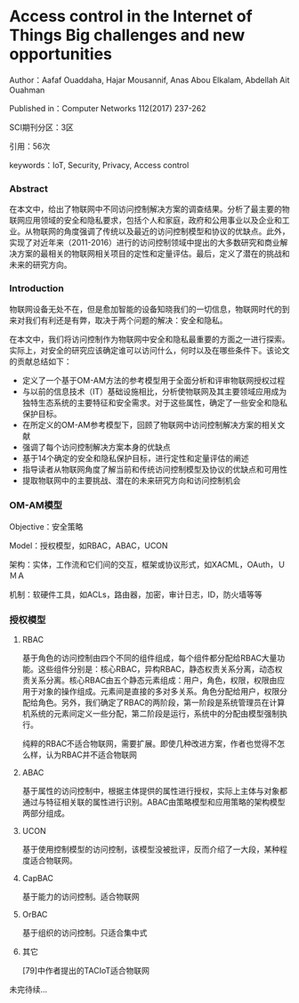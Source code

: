 # Access control in the Internet of Things Big challenges and new opportunities


Author：Aafaf Ouaddaha, Hajar Mousannif, Anas Abou Elkalam, Abdellah Ait Ouahman

Published in：Computer Networks 112(2017) 237-262

SCI期刊分区：3区

引用：56次

keywords：IoT, Security, Privacy, Access control

### Abstract

在本文中，给出了物联网中不同访问控制解决方案的调查结果。分析了最主要的物联网应用领域的安全和隐私要求，包括个人和家庭，政府和公用事业以及企业和工业。从物联网的角度强调了传统以及最近的访问控制模型和协议的优缺点。此外，实现了对近年来（2011-2016）进行的访问控制领域中提出的大多数研究和商业解决方案的最相关的物联网相关项目的定性和定量评估。最后，定义了潜在的挑战和未来的研究方向。

<!--more-->

### Introduction

物联网设备无处不在，但是愈加智能的设备知晓我们的一切信息，物联网时代的到来对我们有利还是有弊，取决于两个问题的解决：安全和隐私。

在本文中，我们将访问控制作为物联网中安全和隐私最重要的方面之一进行探索。实际上，对安全的研究应该确定谁可以访问什么，何时以及在哪些条件下。该论文的贡献总结如下：

- 定义了一个基于OM-AM方法的参考模型用于全面分析和评审物联网授权过程
- 与以前的信息技术（IT）基础设施相比，分析使物联网及其主要领域应用成为独特生态系统的主要特征和安全需求。对于这些属性，确定了一些安全和隐私保护目标。
- 在所定义的OM-AM参考模型下，回顾了物联网中访问控制解决方案的相关文献
- 强调了每个访问控制解决方案本身的优缺点
- 基于14个确定的安全和隐私保护目标，进行定性和定量评估的阐述
- 指导读者从物联网角度了解当前和传统访问控制模型及协议的优缺点和可用性
- 提取物联网中的主要挑战、潜在的未来研究方向和访问控制机会

### OM-AM模型

Objective：安全策略

Model：授权模型，如RBAC，ABAC，UCON

架构：实体，工作流和它们间的交互，框架或协议形式，如XACML，OAuth，ＵＭＡ

机制：软硬件工具，如ACLs，路由器，加密，审计日志，ID，防火墙等等

### 授权模型

1. RBAC

   基于角色的访问控制由四个不同的组件组成，每个组件都分配给RBAC大量功能。这些组件分别是：核心RBAC，异构RBAC，静态权责关系分离，动态权责关系分离。核心RBAC由五个静态元素组成：用户，角色，权限，权限由应用于对象的操作组成。元素间是直接的多对多关系。角色分配给用户，权限分配给角色。另外，我们确定了RBAC的两阶段，第一阶段是系统管理员在计算机系统的元素间定义一些分配，第二阶段是运行，系统中的分配由模型强制执行。

   纯粹的RBAC不适合物联网，需要扩展。即使几种改进方案，作者也觉得不怎么样，认为RBAC并不适合物联网

2. ABAC

   基于属性的访问控制中，根据主体提供的属性进行授权，实际上主体与对象都通过与特征相关联的属性进行识别。ABAC由策略模型和应用策略的架构模型两部分组成。

3. UCON

   基于使用控制模型的访问控制，该模型没被批评，反而介绍了一大段，某种程度适合物联网。

4. CapBAC

   基于能力的访问控制。适合物联网

5. OrBAC

   基于组织的访问控制。只适合集中式

6. 其它

   [79]中作者提出的TACIoT适合物联网

未完待续...
